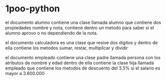 # 1poo-python

el documento alumno contiene una clase llamada alumno que contiene dos propiedades nombre y nota,
contiene dentro un metodo para saber si el alumno aprovo o no dependiendo de la nota.

el documento calculadora es una clase que resive dos digitos y dentro de ella contiene los metodos sumar, restar, multiplicar
y dividir

el documento empleado contiene una clase padre llamada persona con los atributos de nombre y edad
dentro de ella contiene la clase hija llamada empleado que contiene los metodos de descuento del 3.5% si el salario es mayor 
a 3.600.000 
